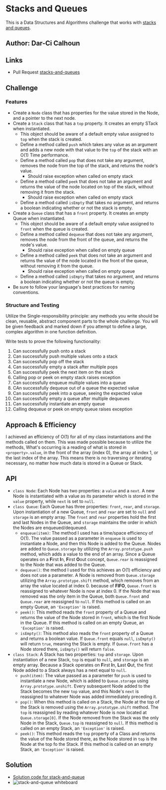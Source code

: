 # Stacks and Queues

This is a Data Structures and Algorithms challenge that works with [stacks and queues](https://codefellows.github.io/common_curriculum/data_structures_and_algorithms/Code_401/class-10/resources/stacks_and_queues.html).

## Author: Dar-Ci Calhoun

## Links

- Pull Request [stacks-and-queues](https://github.com/dcalhoun286/data-structures-and-algorithms/pull/35)

<!-- Short summary or background information -->

## Challenge

### Features

- Create a `Node` class that has properties for the value stored in the Node, and a pointer to the next node.
- Create a `Stack` class that has a `top` property. It creates an empty STack when instantiated.
  - This object should be aware of a default empty value assigned to `top` when the stack is created.
  - Define a method called `push` which takes any value as an argument and adds a new node with that value to the `top` of the stack with an O(1) Time performance.
  - Define a method called `pop` that does not take any argument, removes the node from the top of the stack, and returns the node's value.
    - Should raise exception when called on empty stack
  - Define a method called `peek` that does not take an argument and returns the value of the node located on top of the stack, without removing it from the stack.
    - Should raise exception when called on empty stack
  - Define a method called `isEmpty` that takes no argument, and returns a boolean indicating whether or not the stack is empty.
- Create a `Queue` class that has a `front` property. It creates an empty Queue when instantiated.
  - This object should be aware of a default empty value assigned to `front` when the queue is created.
  - Define a method called `dequeue` that does not take any argument, removes the node from the front of the queue, and returns the node's value.
    - Should raise exception when called on empty queue
  - Define a method called `peek` that does not take an argument and returns the value of the node located in the front of the queue, without removing it from the queue.
    - Should raise exception when called on empty queue
  - Define a method called `isEmpty` that takes no argument, and returns a boolean indicating whether or not the queue is empty.
- Be sure to follow your language's best practices for naming conventions.

### Structure and Testing

Utilize the Single-responsibility principle: any methods you write should be clean, reusable, abstract component parts to the whole challenge. You will be given feedback and marked down if you attempt to define a large, complex algorithm in one function definition.

Write tests to prove the following functionality:

1. Can successfully push onto a stack
1. Can successfully push multiple values onto a stack
1. Can successfully pop off the stack
1. Can successfully empty a stack after multiple pops
1. Can successfully peek the next item on the stack
1. Calling pop or peek on empty stack raises exception
1. Can successfully enqueue multiple values into a queue
1. CAn successfully dequeue out of a queue the expected value
1. Can successfully peek into a queue, seeing the expected value
1. Can successfully empty a queue after multiple dequeues
1. Can successfully instantiate an empty queue
1. Calling dequeue or peek on empty queue raises exception

## Approach & Efficiency
<!-- What approach did you take? Why? What is the Big O space/time for this approach? -->

I achieved an efficiency of O(1) for all of my class instantiations and the methods called on them. This was made possible because to utilize the methods, What's occurring is a reading of what is stored in `<property>.value`, in the front of the array (index 0), the array at index 1, or the last index of the array. This means there is no traversing or iterating necessary, no matter how much data is stored in a Queue or Stack.

## API

- `class Node`: Each Node has two properties: a `value` and a `next`. A new Node is instantiated with a value as its parameter which is stored in the `value` property, while `next` is set to `null`.
- `class Queue`: Each Queue has three properties: `front`, `rear`, and `storage`. Upon instantiation of a new Queue, `front` and `rear` are set to `null` and `storage` is an empty array. The `front` and `rear` properties hold the first and last Nodes in the Queue, and `storage` maintains the order in which the Nodes are enqueued/dequeued.
  - `enqueue(item)`: The method I used has a time/space efficiency of O(1). The value passed as a parameter in `enqueue` is used to instantiate a Node, and then this Node is added to the Queue. Nodes are added to `Queue.storage` by utilizing the `Array.prototype.push` method, which adds a value to the end of an array. Since a Queue operates on a **F**irst **I**n, **F**irst **O**out concept, `Queue.rear` is reassigned to the Node that was added to the Queue.
  - `dequeue()`: the method I used for this achieves an O(1) efficiency and does not use a parameter. A Node is removed from `Queue.storage` utilizing the `Array.prototype.shift` method, which removes from an array the value located at index 0. because of **FIFO**, `Queue.front` is reassigned to whatever Node is now at index 0. If the Node that was removed was the only item in the Queue, both `Queue.front` and `Queue.rear` are reassigned to `null`. If this method is called on an empty Queue, an `'Exception'` is raised.
  - `peek()`: This method reads the `front` property of a Queue and returns the value of the Node stored in `front`, which is the first Node in the Queue. If this method is called on an empty Queue, an `'Exception'` is raised.
  - `isEmpty()`: This method also reads the `front` property of a Queue and returns a boolean value. If `Queue.front` equals `null`, `isEmpty()` will return `true`, meaning the Stack is empty. If `Queue.front` has a Node stored there, `isEmpty()` will return `false`.
- `class Stack`: A Stack has two properties: `top` and `storage`. Upon instantiation of a new Stack, `top` is equal to `null`, and `storage` is an empty array. Because a Stack operates on **F**irst **I**n, **L**ast **O**ut, the first Node added to a Stack always has a next equal to `null`.
  - `push(item)`: The value passed as a parameter for `push` is used to instantiate a new Node, which is added to `Queue.storage` using `Array.prototype.unshift`. Every subsequent Node added to the Stack becomes the new `top` value, and this Node's `next` is reassigned to whatever Node was added immediately preceding it.
  - `pop()`: When this method is called on a Stack, the Node at the top of the Stack is removed using the `Array.prototype.shift` method. The `top` is reassigned by reading whatever Node is now located at `Queue.storage[0]`. If the Node removed from the Stack was the only Node in the Stack, `Queue.top` is reassigned to `null`. If this method is called on an empty Stack, an `'Exception'` is raised.
  - `peek()`: This method reads the `top` property of a Class and returns the value of the Node stored there, as the Node stored in `top` is the Node at the top fo the Stack. If this method is called on an empty Stack, an `'Exception'` is raised.

## Solution
<!-- Embedded whiteboard image -->
- [Solution code for stack-and-queue](lib/stacks-and-queues.js)
- ![stack-and-queue whiteboard]()
